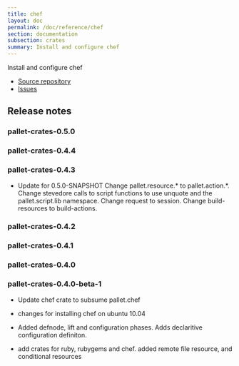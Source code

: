 ```yaml
---
title: chef
layout: doc
permalink: /doc/reference/chef
section: documentation
subsection: crates
summary: Install and configure chef
---
```

Install and configure chef

- [Source repository](https://github.com/pallet/chef-crate "GitHub Repository for crate")
- [Issues](https://github.com/pallet/chef-crate/issues "GitHub Issues for crate")

## Release notes


### pallet-crates-0.5.0


### pallet-crates-0.4.4


### pallet-crates-0.4.3

- Update for 0.5.0-SNAPSHOT
  Change pallet.resource.\* to pallet.action.\*. Change stevedore calls to
  script functions to use unquote and the pallet.script.lib namespace. 
  Change request to session.  Change build-resources to build-actions.


### pallet-crates-0.4.2


### pallet-crates-0.4.1


### pallet-crates-0.4.0


### pallet-crates-0.4.0-beta-1

- Update chef crate to subsume pallet.chef

- changes for installing chef on ubuntu 10.04

- Added defnode, lift and configuration phases. Adds declaritive
  configuration definiton.

- add crates for ruby, rubygems and chef.  added remote file resource, and
  conditional resources

